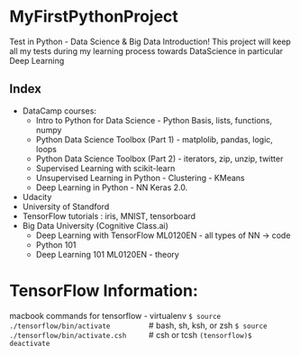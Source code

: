 # MyFirstPythonProject
Test in Python - Data Science &amp; Big Data  Introduction! 
This project will keep all my tests during my learning process towards DataScience in particular Deep Learning


## Index 
* DataCamp courses: 
    * Intro to Python for Data Science - Python Basis, lists, functions, numpy 
    * Python Data Science Toolbox (Part 1) - matplolib, pandas, logic, loops 
    * Python Data Science Toolbox (Part 2) - iterators, zip, unzip, twitter 
    * Supervised Learning with scikit-learn 
    * Unsupervised Learning in Python - Clustering - KMeans
    * Deep Learning in Python - NN Keras 2.0. 
* Udacity 
* University of Standford 
* TensorFlow tutorials : iris, MNIST, tensorboard 
* Big Data University (Cognitive Class.ai)
    * Deep Learning with TensorFlow ML0120EN - all types of NN -> code
    * Python 101
    * Deep Learning 101  ML0120EN - theory 



# TensorFlow Information: 
macbook commands for tensorflow - virtualenv
`$ source ./tensorflow/bin/activate         `     # bash, sh, ksh, or zsh
`$ source ./tensorflow/bin/activate.csh     ` # csh or tcsh 
`(tensorflow)$ deactivate                   `


